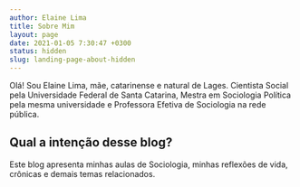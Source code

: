 ```yaml
---
author: Elaine Lima
title: Sobre Mim
layout: page
date: 2021-01-05 7:30:47 +0300
status: hidden
slug: landing-page-about-hidden
---
```


Olá! Sou Elaine Lima, mãe, catarinense e natural de Lages.
Cientista Social pela Universidade Federal de Santa Catarina, Mestra em Sociologia Política pela mesma universidade
e Professora Efetiva de Sociologia na rede pública.

## Qual a intenção desse blog?

Este blog apresenta minhas aulas de Sociologia, minhas reflexões de vida, crônicas e demais temas relacionados.
